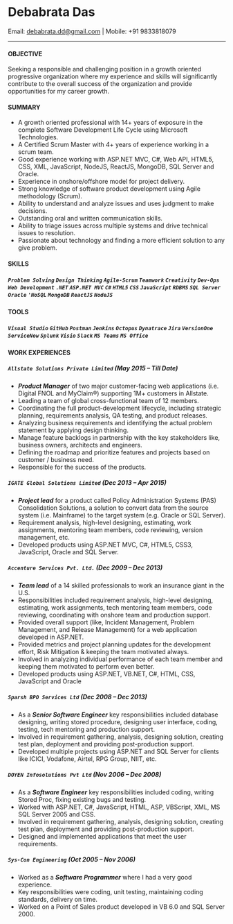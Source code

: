 # Debabrata Das
Email: <debabrata.dd@gmail.com> | Mobile: +91 9833818079
***

#### **OBJECTIVE**
Seeking a responsible and challenging position in a growth oriented progressive organization where my experience and skills will significantly contribute to the overall success of the organization and provide opportunities for my career growth.

#### **SUMMARY**
- A growth oriented professional with 14+ years of exposure in the complete Software Development Life Cycle using Microsoft Technologies.
- A Certified Scrum Master with 4+ years of experience working in a scrum team.
- Good experience working with ASP.NET MVC, C#, Web API, HTML5, CSS, XML, JavaScript, NodeJS, ReactJS, MongoDB, SQL Server and Oracle.
- Experience in onshore/offshore model for project delivery.
- Strong knowledge of software product development using Agile methodology (Scrum).
- Ability to understand and analyze issues and uses judgment to make decisions.
- Outstanding oral and written communication skills.
- Ability to triage issues across multiple systems and drive technical issues to resolution.
- Passionate about technology and finding a more efficient solution to any give problem.

#### **SKILLS**
##### `Problem Solving` `Design Thinking` `Agile-Scrum` `Teamwork` `Creativity` `Dev-Ops` `Web Development` `.NET` `ASP.NET MVC` `C#` `HTML5` `CSS` `JavaScript` `RDBMS` `SQL Server` `Oracle` `'NoSQL` `MongoDB` `ReactJS` `NodeJS`

#### **TOOLS**
##### `Visual Studio` `GitHub` `Postman` `Jenkins` `Octopus` `Dynatrace` `Jira` `VersionOne` `ServiceNow` `Splunk` `Visio` `Slack` `MS Teams` `MS Office`

#### **WORK EXPERIENCES**
##### `Allstate Solutions Private Limited` _(May 2015 – Till Date)_
- ***Product Manager*** of two major customer-facing web applications (i.e. Digital FNOL and MyClaim®) supporting 1M+ customers in Allstate.
- Leading a team of global cross-functional team of 12 members.
- Coordinating the full product-development lifecycle, including strategic planning, requirements analysis, QA testing, and product releases.
- Analyzing business requirements and identifying the actual problem statement by applying design thinking.
- Manage feature backlogs in partnership with the key stakeholders like, business owners, architects and engineers.
- Defining the roadmap and prioritize features and projects based on customer / business need.
- Responsible for the success of the products.

##### `IGATE Global Solutions Limited` _(Dec 2013 – Apr 2015)_
- ***Project lead*** for a product called Policy Administration Systems (PAS) Consolidation Solutions, a solution to convert data from the source system (i.e. Mainframe)
to the target system (e.g. Oracle or SQL Server).
- Requirement analysis, high-level designing, estimating, work assignments, mentoring team members, code reviewing, version management, etc.
- Developed products using ASP.NET MVC, C#, HTML5, CSS3, JavaScript, Oracle and SQL Server.

##### `Accenture Services Pvt. Ltd.` _(Dec 2009 – Dec 2013)_
- ***Team lead*** of a 14 skilled professionals to work an insurance giant in the U.S.
- Responsibilities included requirement analysis, high-level designing, estimating, work assignments, tech mentoring team members, code reviewing, coordinating with onshore team and production support.
- Provided overall support (like, Incident Management, Problem Management, and Release Management) for a web application developed in ASP.NET.
- Provided metrics and project planning updates for the development effort, Risk Mitigation & keeping the team motivated always.
- Involved in analyzing individual performance of each team member and keeping them motivated to perform even better.
- Developed products using ASP.NET, VB.NET, C#, HTML, CSS, JavaScript and Oracle

##### `Sparsh BPO Services Ltd` _(Dec 2008 – Dec 2013)_
- As a ***Senior Software Engineer*** key responsibilities included database designing, writing stored procedure, designing user interface, coding, testing, tech mentoring and production support.
- Involved in requirement gathering, analysis, designing solution, creating test plan, deployment and providing post-production support.
- Developed multiple projects using ASP.NET and SQL Server for clients like ICICI, Vodafone, Airtel, RPG Group, NIIT, etc.

##### `DOYEN Infosolutions Pvt Ltd` _(Nov 2006 – Dec 2008)_
- As a ***Software Engineer*** key responsibilities included coding, writing Stored Proc, fixing existing bugs and testing.
-	Worked with ASP.NET, C#, JavaScript, HTML, ASP, VBScript, XML, MS SQL Server 2005 and CSS.
-	Involved in requirement gathering, analysis, designing solution, creating test plan, deployment and providing post-production support.
-	Designed and implemented applications that meet the user requirements.

##### `Sys-Con Engineering` _(Oct 2005 – Nov 2006)_
- Worked as a ***Software Programmer*** where I had a very good experience.
-	Key responsibilities were coding, unit testing, maintaining coding standards, delivery on time.
-	Worked on a Point of Sales product developed in VB 6.0 and SQL Server 2000.


